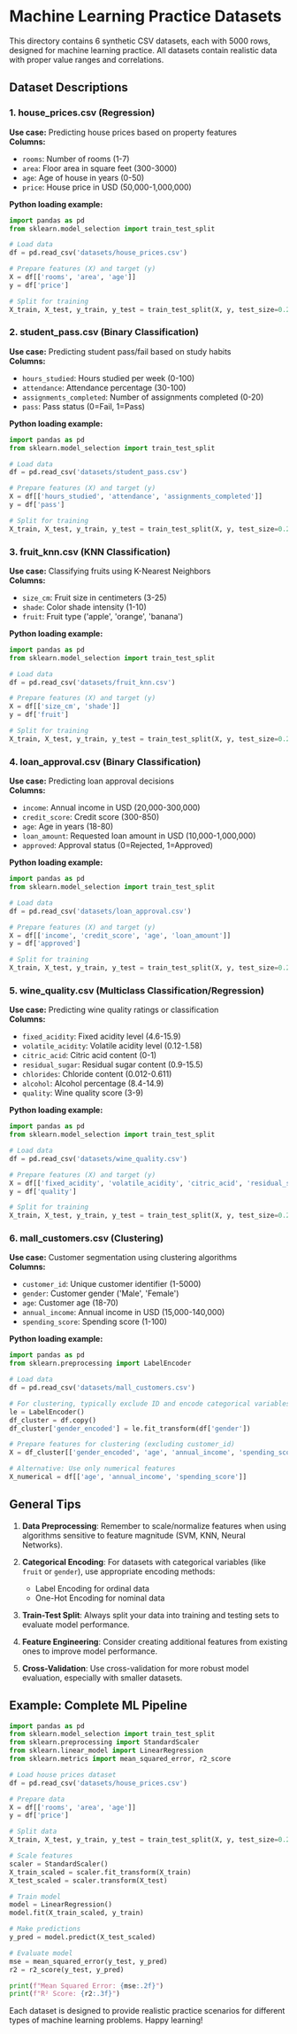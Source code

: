 # Machine Learning Practice Datasets

This directory contains 6 synthetic CSV datasets, each with 5000 rows, designed for machine learning practice. All datasets contain realistic data with proper value ranges and correlations.

## Dataset Descriptions

### 1. house_prices.csv (Regression)
**Use case:** Predicting house prices based on property features  
**Columns:**
- `rooms`: Number of rooms (1-7)
- `area`: Floor area in square feet (300-3000)
- `age`: Age of house in years (0-50)
- `price`: House price in USD (50,000-1,000,000)

**Python loading example:**
```python
import pandas as pd
from sklearn.model_selection import train_test_split

# Load data
df = pd.read_csv('datasets/house_prices.csv')

# Prepare features (X) and target (y)
X = df[['rooms', 'area', 'age']]
y = df['price']

# Split for training
X_train, X_test, y_train, y_test = train_test_split(X, y, test_size=0.2, random_state=42)
```

### 2. student_pass.csv (Binary Classification)
**Use case:** Predicting student pass/fail based on study habits  
**Columns:**
- `hours_studied`: Hours studied per week (0-100)
- `attendance`: Attendance percentage (30-100)
- `assignments_completed`: Number of assignments completed (0-20)
- `pass`: Pass status (0=Fail, 1=Pass)

**Python loading example:**
```python
import pandas as pd
from sklearn.model_selection import train_test_split

# Load data
df = pd.read_csv('datasets/student_pass.csv')

# Prepare features (X) and target (y)
X = df[['hours_studied', 'attendance', 'assignments_completed']]
y = df['pass']

# Split for training
X_train, X_test, y_train, y_test = train_test_split(X, y, test_size=0.2, random_state=42)
```

### 3. fruit_knn.csv (KNN Classification)
**Use case:** Classifying fruits using K-Nearest Neighbors  
**Columns:**
- `size_cm`: Fruit size in centimeters (3-25)
- `shade`: Color shade intensity (1-10)
- `fruit`: Fruit type ('apple', 'orange', 'banana')

**Python loading example:**
```python
import pandas as pd
from sklearn.model_selection import train_test_split

# Load data
df = pd.read_csv('datasets/fruit_knn.csv')

# Prepare features (X) and target (y)
X = df[['size_cm', 'shade']]
y = df['fruit']

# Split for training
X_train, X_test, y_train, y_test = train_test_split(X, y, test_size=0.2, random_state=42)
```

### 4. loan_approval.csv (Binary Classification)
**Use case:** Predicting loan approval decisions  
**Columns:**
- `income`: Annual income in USD (20,000-300,000)
- `credit_score`: Credit score (300-850)
- `age`: Age in years (18-80)
- `loan_amount`: Requested loan amount in USD (10,000-1,000,000)
- `approved`: Approval status (0=Rejected, 1=Approved)

**Python loading example:**
```python
import pandas as pd
from sklearn.model_selection import train_test_split

# Load data
df = pd.read_csv('datasets/loan_approval.csv')

# Prepare features (X) and target (y)
X = df[['income', 'credit_score', 'age', 'loan_amount']]
y = df['approved']

# Split for training
X_train, X_test, y_train, y_test = train_test_split(X, y, test_size=0.2, random_state=42)
```

### 5. wine_quality.csv (Multiclass Classification/Regression)
**Use case:** Predicting wine quality ratings or classification  
**Columns:**
- `fixed_acidity`: Fixed acidity level (4.6-15.9)
- `volatile_acidity`: Volatile acidity level (0.12-1.58)
- `citric_acid`: Citric acid content (0-1)
- `residual_sugar`: Residual sugar content (0.9-15.5)
- `chlorides`: Chloride content (0.012-0.611)
- `alcohol`: Alcohol percentage (8.4-14.9)
- `quality`: Wine quality score (3-9)

**Python loading example:**
```python
import pandas as pd
from sklearn.model_selection import train_test_split

# Load data
df = pd.read_csv('datasets/wine_quality.csv')

# Prepare features (X) and target (y)
X = df[['fixed_acidity', 'volatile_acidity', 'citric_acid', 'residual_sugar', 'chlorides', 'alcohol']]
y = df['quality']

# Split for training
X_train, X_test, y_train, y_test = train_test_split(X, y, test_size=0.2, random_state=42)
```

### 6. mall_customers.csv (Clustering)
**Use case:** Customer segmentation using clustering algorithms  
**Columns:**
- `customer_id`: Unique customer identifier (1-5000)
- `gender`: Customer gender ('Male', 'Female')
- `age`: Customer age (18-70)
- `annual_income`: Annual income in USD (15,000-140,000)
- `spending_score`: Spending score (1-100)

**Python loading example:**
```python
import pandas as pd
from sklearn.preprocessing import LabelEncoder

# Load data
df = pd.read_csv('datasets/mall_customers.csv')

# For clustering, typically exclude ID and encode categorical variables
le = LabelEncoder()
df_cluster = df.copy()
df_cluster['gender_encoded'] = le.fit_transform(df['gender'])

# Prepare features for clustering (excluding customer_id)
X = df_cluster[['gender_encoded', 'age', 'annual_income', 'spending_score']]

# Alternative: Use only numerical features
X_numerical = df[['age', 'annual_income', 'spending_score']]
```

## General Tips

1. **Data Preprocessing**: Remember to scale/normalize features when using algorithms sensitive to feature magnitude (SVM, KNN, Neural Networks).

2. **Categorical Encoding**: For datasets with categorical variables (like `fruit` or `gender`), use appropriate encoding methods:
   - Label Encoding for ordinal data
   - One-Hot Encoding for nominal data

3. **Train-Test Split**: Always split your data into training and testing sets to evaluate model performance.

4. **Feature Engineering**: Consider creating additional features from existing ones to improve model performance.

5. **Cross-Validation**: Use cross-validation for more robust model evaluation, especially with smaller datasets.

## Example: Complete ML Pipeline

```python
import pandas as pd
from sklearn.model_selection import train_test_split
from sklearn.preprocessing import StandardScaler
from sklearn.linear_model import LinearRegression
from sklearn.metrics import mean_squared_error, r2_score

# Load house prices dataset
df = pd.read_csv('datasets/house_prices.csv')

# Prepare data
X = df[['rooms', 'area', 'age']]
y = df['price']

# Split data
X_train, X_test, y_train, y_test = train_test_split(X, y, test_size=0.2, random_state=42)

# Scale features
scaler = StandardScaler()
X_train_scaled = scaler.fit_transform(X_train)
X_test_scaled = scaler.transform(X_test)

# Train model
model = LinearRegression()
model.fit(X_train_scaled, y_train)

# Make predictions
y_pred = model.predict(X_test_scaled)

# Evaluate model
mse = mean_squared_error(y_test, y_pred)
r2 = r2_score(y_test, y_pred)

print(f"Mean Squared Error: {mse:.2f}")
print(f"R² Score: {r2:.3f}")
```

Each dataset is designed to provide realistic practice scenarios for different types of machine learning problems. Happy learning!